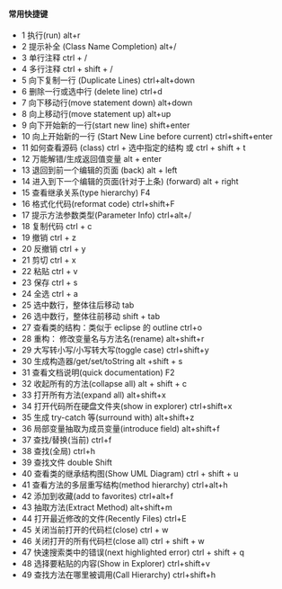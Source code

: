 #### 常用快捷键
- 1 执行(run) alt+r 
- 2 提示补全 (Class Name Completion) alt+/ 
-  3 单行注释 ctrl + / 
- 4 多行注释 ctrl + shift + / 
- 5 向下复制一行 (Duplicate Lines) ctrl+alt+down 
- 6 删除一行或选中行 (delete line) ctrl+d 
- 7 向下移动行(move statement down) alt+down
- 8 向上移动行(move statement up) alt+up
- 9 向下开始新的一行(start new line) shift+enter
- 10 向上开始新的一行 (Start New Line before current) ctrl+shift+enter
- 11 如何查看源码 (class) ctrl + 选中指定的结构 或 ctrl + shift + t
- 12 万能解错/生成返回值变量 alt + enter
- 13 退回到前一个编辑的页面 (back) alt + left
- 14 进入到下一个编辑的页面(针对于上条) (forward) alt + right
- 15 查看继承关系(type hierarchy) F4
- 16 格式化代码(reformat code) ctrl+shift+F
- 17 提示方法参数类型(Parameter Info) ctrl+alt+/
- 18 复制代码 ctrl + c
- 19 撤销 ctrl + z
- 20 反撤销 ctrl + y
- 21 剪切 ctrl + x
- 22 粘贴 ctrl + v
- 23 保存 ctrl + s
- 24 全选 ctrl + a
- 25 选中数行，整体往后移动 tab
- 26 选中数行，整体往前移动 shift + tab
- 27 查看类的结构：类似于 eclipse 的 outline ctrl+o
- 28 重构： 修改变量名与方法名(rename) alt+shift+r
- 29 大写转小写/小写转大写(toggle case) ctrl+shift+y 
- 30 生成构造器/get/set/toString alt +shift + s
- 31 查看文档说明(quick documentation) F2
- 32 收起所有的方法(collapse all) alt + shift + c
- 33 打开所有方法(expand all) alt+shift+x
- 34 打开代码所在硬盘文件夹(show in explorer) ctrl+shift+x
- 35 生成 try-catch 等(surround with) alt+shift+z
- 36 局部变量抽取为成员变量(introduce field) alt+shift+f
- 37 查找/替换(当前) ctrl+f
- 38 查找(全局) ctrl+h
- 39 查找文件 double Shift
- 40 查看类的继承结构图(Show UML Diagram) ctrl + shift + u
- 41 查看方法的多层重写结构(method hierarchy) ctrl+alt+h
- 42 添加到收藏(add to favorites) ctrl+alt+f
- 43 抽取方法(Extract Method) alt+shift+m
- 44 打开最近修改的文件(Recently Files) ctrl+E
- 45 关闭当前打开的代码栏(close) ctrl + w
- 46 关闭打开的所有代码栏(close all) ctrl + shift + w
- 47 快速搜索类中的错误(next highlighted error) ctrl + shift + q
- 48 选择要粘贴的内容(Show in Explorer) ctrl+shift+v
- 49 查找方法在哪里被调用(Call Hierarchy) ctrl+shift+h
